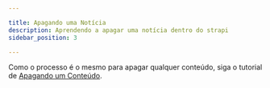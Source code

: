 ```yaml
---

title: Apagando uma Notícia
description: Aprendendo a apagar uma notícia dentro do strapi
sidebar_position: 3

---
```



Como o processo é o mesmo para apagar qualquer conteúdo, siga o tutorial de [Apagando um Conteúdo](/docs/usuario/strapi/iniciando-gerenciamento#apagando-um-conteúdo).